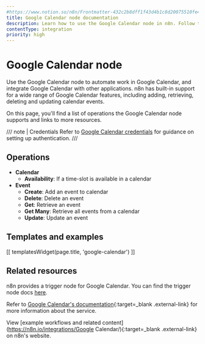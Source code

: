 ```yaml
---
#https://www.notion.so/n8n/Frontmatter-432c2b8dff1f43d4b1c8d20075510fe4
title: Google Calendar node documentation
description: Learn how to use the Google Calendar node in n8n. Follow technical documentation to integrate Google Calendar node into your workflows.
contentType: integration
priority: high
---
```


# Google Calendar node

Use the Google Calendar node to automate work in Google Calendar, and integrate Google Calendar with other applications. n8n has built-in support for a wide range of Google Calendar features, including adding, retrieving, deleting and updating calendar events.

On this page, you'll find a list of operations the Google Calendar node supports and links to more resources.

/// note | Credentials
Refer to [Google Calendar credentials](/integrations/builtin/credentials/google/) for guidance on setting up authentication. 
///

## Operations

* **Calendar**
    * **Availability**: If a time-slot is available in a calendar
* **Event**
    * **Create**: Add an event to calendar
    * **Delete**: Delete an event
    * **Get**: Retrieve an event
    * **Get Many**: Retrieve all events from a calendar
    * **Update**: Update an event

## Templates and examples

<!-- see https://www.notion.so/n8n/Pull-in-templates-for-the-integrations-pages-37c716837b804d30a33b47475f6e3780 -->
[[ templatesWidget(page.title, 'google-calendar') ]]

## Related resources

n8n provides a trigger node for Google Calendar. You can find the trigger node docs [here](/integrations/builtin/trigger-nodes/n8n-nodes-base.n8n-nodes-base.googlecalendartrigger/).

Refer to [Google Calendar's documentation](https://developers.google.com/calendar/api/v3/reference){:target=_blank .external-link} for more information about the service.

View [example workflows and related content](https://n8n.io/integrations/Google Calendar/){:target=_blank .external-link} on n8n's website.
